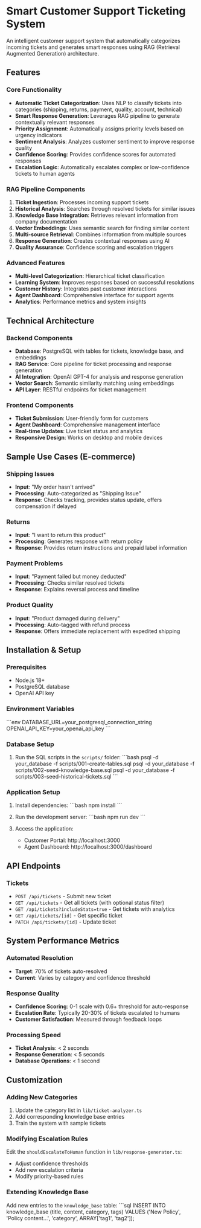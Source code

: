 # Smart Customer Support Ticketing System

An intelligent customer support system that automatically categorizes incoming tickets and generates smart responses using RAG (Retrieval Augmented Generation) architecture.

## Features

### Core Functionality
- **Automatic Ticket Categorization**: Uses NLP to classify tickets into categories (shipping, returns, payment, quality, account, technical)
- **Smart Response Generation**: Leverages RAG pipeline to generate contextually relevant responses
- **Priority Assignment**: Automatically assigns priority levels based on urgency indicators
- **Sentiment Analysis**: Analyzes customer sentiment to improve response quality
- **Confidence Scoring**: Provides confidence scores for automated responses
- **Escalation Logic**: Automatically escalates complex or low-confidence tickets to human agents

### RAG Pipeline Components
1. **Ticket Ingestion**: Processes incoming support tickets
2. **Historical Analysis**: Searches through resolved tickets for similar issues
3. **Knowledge Base Integration**: Retrieves relevant information from company documentation
4. **Vector Embeddings**: Uses semantic search for finding similar content
5. **Multi-source Retrieval**: Combines information from multiple sources
6. **Response Generation**: Creates contextual responses using AI
7. **Quality Assurance**: Confidence scoring and escalation triggers

### Advanced Features
- **Multi-level Categorization**: Hierarchical ticket classification
- **Learning System**: Improves responses based on successful resolutions
- **Customer History**: Integrates past customer interactions
- **Agent Dashboard**: Comprehensive interface for support agents
- **Analytics**: Performance metrics and system insights

## Technical Architecture

### Backend Components
- **Database**: PostgreSQL with tables for tickets, knowledge base, and embeddings
- **RAG Service**: Core pipeline for ticket processing and response generation
- **AI Integration**: OpenAI GPT-4 for analysis and response generation
- **Vector Search**: Semantic similarity matching using embeddings
- **API Layer**: RESTful endpoints for ticket management

### Frontend Components
- **Ticket Submission**: User-friendly form for customers
- **Agent Dashboard**: Comprehensive management interface
- **Real-time Updates**: Live ticket status and analytics
- **Responsive Design**: Works on desktop and mobile devices

## Sample Use Cases (E-commerce)

### Shipping Issues
- **Input**: "My order hasn't arrived"
- **Processing**: Auto-categorized as "Shipping Issue"
- **Response**: Checks tracking, provides status update, offers compensation if delayed

### Returns
- **Input**: "I want to return this product"
- **Processing**: Generates response with return policy
- **Response**: Provides return instructions and prepaid label information

### Payment Problems
- **Input**: "Payment failed but money deducted"
- **Processing**: Checks similar resolved tickets
- **Response**: Explains reversal process and timeline

### Product Quality
- **Input**: "Product damaged during delivery"
- **Processing**: Auto-tagged with refund process
- **Response**: Offers immediate replacement with expedited shipping

## Installation & Setup

### Prerequisites
- Node.js 18+
- PostgreSQL database
- OpenAI API key

### Environment Variables
\`\`\`env
DATABASE_URL=your_postgresql_connection_string
OPENAI_API_KEY=your_openai_api_key
\`\`\`

### Database Setup
1. Run the SQL scripts in the `scripts/` folder:
   \`\`\`bash
   psql -d your_database -f scripts/001-create-tables.sql
   psql -d your_database -f scripts/002-seed-knowledge-base.sql
   psql -d your_database -f scripts/003-seed-historical-tickets.sql
   \`\`\`

### Application Setup
1. Install dependencies:
   \`\`\`bash
   npm install
   \`\`\`

2. Run the development server:
   \`\`\`bash
   npm run dev
   \`\`\`

3. Access the application:
   - Customer Portal: http://localhost:3000
   - Agent Dashboard: http://localhost:3000/dashboard

## API Endpoints

### Tickets
- `POST /api/tickets` - Submit new ticket
- `GET /api/tickets` - Get all tickets (with optional status filter)
- `GET /api/tickets?includeStats=true` - Get tickets with analytics
- `GET /api/tickets/[id]` - Get specific ticket
- `PATCH /api/tickets/[id]` - Update ticket

## System Performance Metrics

### Automated Resolution
- **Target**: 70% of tickets auto-resolved
- **Current**: Varies by category and confidence threshold

### Response Quality
- **Confidence Scoring**: 0-1 scale with 0.6+ threshold for auto-response
- **Escalation Rate**: Typically 20-30% of tickets escalated to humans
- **Customer Satisfaction**: Measured through feedback loops

### Processing Speed
- **Ticket Analysis**: < 2 seconds
- **Response Generation**: < 5 seconds
- **Database Operations**: < 1 second

## Customization

### Adding New Categories
1. Update the category list in `lib/ticket-analyzer.ts`
2. Add corresponding knowledge base entries
3. Train the system with sample tickets

### Modifying Escalation Rules
Edit the `shouldEscalateToHuman` function in `lib/response-generator.ts`:
- Adjust confidence thresholds
- Add new escalation criteria
- Modify priority-based rules

### Extending Knowledge Base
Add new entries to the `knowledge_base` table:
\`\`\`sql
INSERT INTO knowledge_base (title, content, category, tags) VALUES
('New Policy', 'Policy content...', 'category', ARRAY['tag1', 'tag2']);
